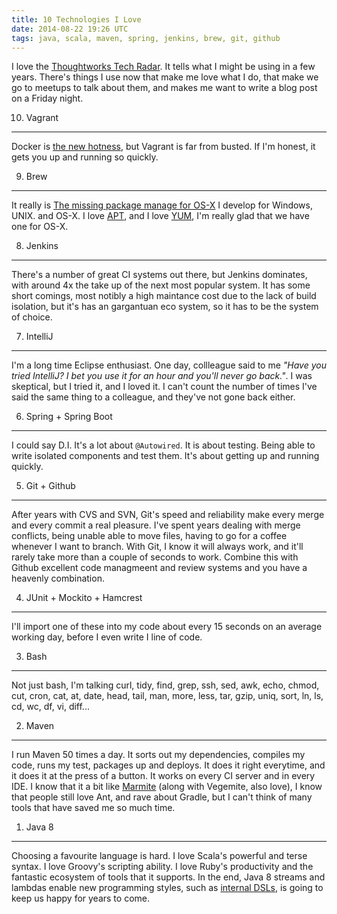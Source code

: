 ```yaml
---
title: 10 Technologies I Love
date: 2014-08-22 19:26 UTC
tags: java, scala, maven, spring, jenkins, brew, git, github
---
```

I love the [Thoughtworks Tech Radar](http://www.thoughtworks.com/radar).  It tells what I might be using in a few years. There's things I use now that make me love what I do, that make we go to meetups to talk about them, and makes me want to write a blog post on a Friday night.

10. Vagrant
---
Docker is [the new hotness](https://www.youtube.com/watch?v=ha-uagjJQ9k), but Vagrant is far from busted. If I'm honest, it gets you up and running so quickly.

9. Brew
---
It really is [The missing package manage for OS-X](http://brew.sh/) I develop for Windows, UNIX. and OS-X. I love [APT](http://en.wikipedia.org/wiki/Advanced_Packaging_Tool), and I love [YUM](http://en.wikipedia.org/wiki/Yellowdog_Updater,_Modified), I'm really glad that we have one for OS-X.

8. Jenkins
---
There's a number of great CI systems out there, but Jenkins dominates, with around 4x the take up of the next most popular system. It has some short comings, most notibly a high maintance cost due to the lack of build isolation, but it's has an gargantuan eco system, so it has to be the system of choice.

7. IntelliJ
---
I'm a long time Eclipse enthusiast. One day, collleague said to me _"Have you tried IntelliJ? I bet you use it for an hour and you'll never go back."_. I was skeptical, but I tried it, and I loved it. I can't count the number of times I've said the same thing to a colleague, and they've not gone back either.

6. Spring + Spring Boot
---
I could say D.I. It's a lot about `@Autowired`. It is about testing. Being able to write isolated components and test them. It's about getting up and running quickly.

5. Git + Github
---
After years with CVS and SVN, Git's speed and reliability make every merge and every commit a real pleasure. I've spent years dealing with merge conflicts, being unable able to move files, having to go for a coffee whenever I want to branch. With Git, I know it will always work, and it'll rarely take more than a couple of seconds to work. Combine this with Github excellent code managmeent and review systems and you have a heavenly combination.

4. JUnit + Mockito + Hamcrest
---
I'll import one of these into my code about every 15 seconds on an average working day, before I even write I line of code.

3. Bash
---
Not just bash, I'm talking curl, tidy, find, grep, ssh, sed, awk, echo, chmod, cut, cron, cat, at, date, head, tail, man, more, less, tar, gzip, uniq, sort, ln, ls, cd, wc, df, vi, diff...

2. Maven
---
I run Maven 50 times a day. It sorts out my dependencies, compiles my code, runs my test, packages up and deploys. It does it right everytime, and it does it at the press of a button. It works on every CI server and in every IDE. I know that it a bit like [Marmite](https://www.youtube.com/watch?v=_MfV0yA7bck) (along with Vegemite, also love), I know that people still love Ant, and rave about Gradle, but I can't think of many tools that have saved me so much time.

1. Java 8
---
Choosing a favourite language is hard. I love Scala's powerful and terse syntax. I love Groovy's scripting ability. I love Ruby's productivity and the fantastic ecosystem of tools that it supports. In the end, Java 8 streams and lambdas enable new programming styles, such as [internal DSLs](http://richardwarburton.github.io/lambda-behave/), is going to keep us happy for years to come.

